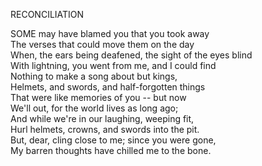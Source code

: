 RECONCILIATION  
  
SOME may have blamed you that you took away  
The verses that could move them on the day  
When, the ears being deafened, the sight of the eyes blind  
With lightning, you went from me, and I could find  
Nothing to make a song about but kings,  
Helmets, and swords, and half-forgotten things  
That were like memories of you -- but now  
We'll out, for the world lives as long ago;  
And while we're in our laughing, weeping fit,  
Hurl helmets, crowns, and swords into the pit.  
But, dear, cling close to me; since you were gone,  
My barren thoughts have chilled me to the bone.  
